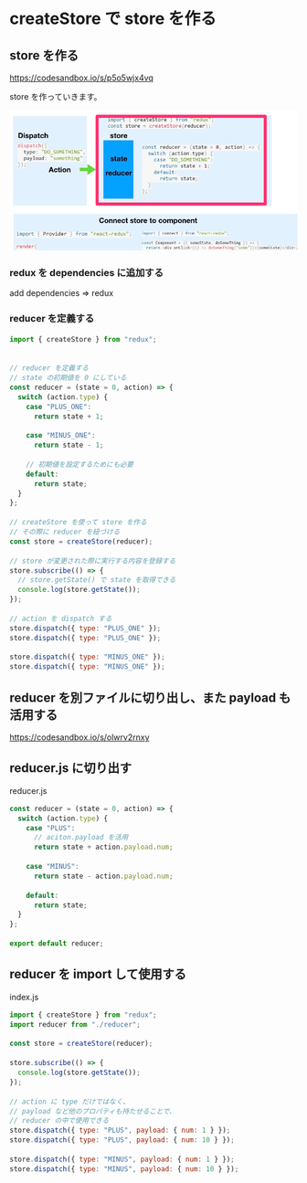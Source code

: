 # createStore で store を作る

## store を作る

https://codesandbox.io/s/p5o5wjx4vq

store を作っていきます。

![](/assets/redux_createStore.png)

### redux を dependencies に追加する

add dependencies => redux

### reducer を定義する

```js
import { createStore } from "redux";


// reducer を定義する
// state の初期値を 0 にしている
const reducer = (state = 0, action) => {
  switch (action.type) {
    case "PLUS_ONE":
      return state + 1;

    case "MINUS_ONE":
      return state - 1;

    // 初期値を設定するためにも必要
    default:
      return state;
  }
};

// createStore を使って store を作る
// その際に reducer を紐づける
const store = createStore(reducer);

// store が変更された際に実行する内容を登録する
store.subscribe(() => {
  // store.getState() で state を取得できる
  console.log(store.getState());
});

// action を dispatch する
store.dispatch({ type: "PLUS_ONE" });
store.dispatch({ type: "PLUS_ONE" });

store.dispatch({ type: "MINUS_ONE" });
store.dispatch({ type: "MINUS_ONE" });
```

## reducer を別ファイルに切り出し、また payload も活用する

https://codesandbox.io/s/olwrv2rnxy

## reducer.js に切り出す

reducer.js

```js
const reducer = (state = 0, action) => {
  switch (action.type) {
    case "PLUS":
      // aciton.payload を活用
      return state + action.payload.num;

    case "MINUS":
      return state - action.payload.num;

    default:
      return state;
  }
};

export default reducer;

```

## reducer を import して使用する

index.js

```js
import { createStore } from "redux";
import reducer from "./reducer";

const store = createStore(reducer);

store.subscribe(() => {
  console.log(store.getState());
});

// action に type だけではなく、
// payload など他のプロパティも持たせることで、
// reducer の中で使用できる
store.dispatch({ type: "PLUS", payload: { num: 1 } });
store.dispatch({ type: "PLUS", payload: { num: 10 } });

store.dispatch({ type: "MINUS", payload: { num: 1 } });
store.dispatch({ type: "MINUS", payload: { num: 10 } });
```


